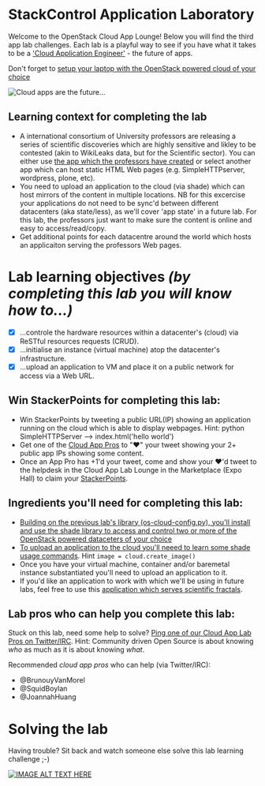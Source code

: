 # StackControl Application Laboratory

Welcome to the OpenStack Cloud App Lounge!  Below you will find the third app lab challenges.  Each lab is a playful way to see if you have what it takes to be a ['Cloud Application Engineer'](/cloud-application-engineer.md) - the future of apps. 

Don't forget to [setup your laptop with the OpenStack powered cloud of your choice](/prereq)

![Cloud apps are the future...](https://pbs.twimg.com/media/CuhvImeVYAAP71i.jpg:large)

## Learning context for completing the lab
 - A international consortium of University professors are releasing a series of scientific discoveries which are highly sensitive and likley to be contested (akin to WikiLeaks data, but for the Scientific sector).  You can either use [the app which the professors have created](http://developer.openstack.org/firstapp-shade/introduction.html) or select another app which can host static HTML Web pages (e.g. SimpleHTTPserver, wordpress, plone, etc).
 - You need to upload an application to the cloud (via shade) which can host mirrors of the content in multiple locations.  NB for this excercise your applications do not need to be sync'd between different datacenters (aka state/less), as we'll cover 'app state' in a future lab.  For this lab, the professors just want to make sure the content is online and easy to access/read/copy.
 - Get additional points for each datacentre around the world which hosts an applicaiton serving the professors Web pages.

# Lab learning objectives _(by completing this lab you will know how to...)_
 - [x] ...controle the hardware resources within a datacenter's (cloud) via ReSTful resources requests (CRUD).
 - [x] ...initialise an instance (virtual machine) atop the datacenter's infrastructure.
 - [x] ...upload an application to VM and place it on a public network for access via a Web URL.

## Win StackerPoints for completing this lab:
  - Win StackerPoints by tweeting a public URL(IP) showing an application running on the cloud which is able to display webpages. Hint: python SimpleHTTPServer --> index.html('hello world')
  - Get one of the [Cloud App Pros](https://docs.google.com/presentation/d/1RBtAOjxmUh97fXrJlowvqVNmq2-8FxvBIHx2Dts1Jh8/pub?start=true&loop=true&delayms=1000) to "❤" your tweet showing your 2+ public app IPs showing some content.
  - Once an App Pro has +1'd your tweet, come and show your ❤'d tweet to the helpdesk in the Cloud App Lab Lounge in the Marketplace (Expo Hall) to claim your [StackerPoints](/StackerPoints).

## Ingredients you'll need for completing this lab:
  - [Building on the previous lab's library (os-cloud-config.py), you'll install and use the shade library to access and control two or more of the OpenStack powered dataceters of your choice](https://github.com/openstack-infra/shade)
  - [To upload an application to the cloud you'll neeed to learn some shade usage commands](http://docs.openstack.org/infra/shade/usage.html).  Hint `image = cloud.create_image()`
  - Once you have your virtual machine, container and/or baremetal instance substantiated you'll need to upload an application to it.
  - If you'd like an application to work with which we'll be using in future labs, feel free to use this [application which serves scientific fractals](http://developer.openstack.org/firstapp-shade/introduction.html#complete-code-sample).

## Lab pros who can help you complete this lab:
Stuck on this lab, need some help to solve?  [Ping one of our Cloud App Lab Pros on Twitter/IRC](https://docs.google.com/presentation/d/1RBtAOjxmUh97fXrJlowvqVNmq2-8FxvBIHx2Dts1Jh8/pub?start=true&loop=false&delayms=2000). Hint: Community driven Open Source is about knowing *who* as much as it is about knowing *what*.

Recommended _cloud app pros_ who can help (via Twitter/IRC):
 - @BrunouyVanMorel
 - @SquidBoylan
 - @JoannahHuang
 
# Solving the lab
Having trouble?  Sit back and watch someone else solve this lab learning challenge ;-)

[![IMAGE ALT TEXT HERE](http://img.youtube.com/vi/JyQHoDoypGM/0.jpg)](http://www.youtube.com/watch?v=YOUTUBE_JyQHoDoypGM)

